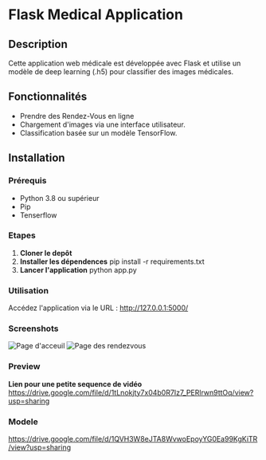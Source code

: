 # Flask Medical Application

## Description
Cette application web médicale est développée avec Flask et utilise un modèle de deep learning (.h5) pour classifier des images médicales.
## Fonctionnalités
- Prendre des Rendez-Vous en ligne
- Chargement d'images via une interface utilisateur.
- Classification basée sur un modèle TensorFlow.
## Installation
### Prérequis
- Python 3.8 ou supérieur
- Pip
- Tenserflow

### Etapes
1. **Cloner le depôt**
2. **Installer les dépendences** pip install -r requirements.txt
3. **Lancer l'application** python app.py

### Utilisation
Accédez l'application via le URL : http://127.0.0.1:5000/ 

### Screenshots
![Page d'acceuil](https://i.imgur.com/SzCopXp.png)
![Page des rendezvous](https://i.imgur.com/qVBZIXM.png)

### Preview
**Lien pour une petite sequence de vidéo** https://drive.google.com/file/d/1tLnokjty7x04b0R7Iz7_PERlrwn9ttOq/view?usp=sharing

### Modele
https://drive.google.com/file/d/1QVH3W8eJTA8WvwoEpoyYG0Ea99KgKiTR/view?usp=sharing
